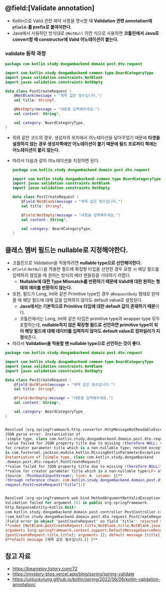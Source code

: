 ## @field:[Validate annotation]

- Kotlin으로 Valid 관련 제약 사항을 명시할 때 **Validation 관련 annotation에 `@field:`를 prefix로 붙여야한다.**
- Java에서 사용하던 방식대로 `@NotNull` 이런 식으로 사용하면 **코틀린에서 Java로 convert할 때 constructor에 Valid 어노테이션이 붙는다.**

### validate 동작 과정

```kotlin
package com.kotlin.study.dongambackend.domain.post.dto.request

import com.kotlin.study.dongambackend.common.type.BoardCategoryType
import javax.validation.constraints.NotBlank
import javax.validation.constraints.NotEmpty

data class PostCreateRequest (
    @NotBlank(message = "제목 값은 필수입니다.")
    val title: String?,

    @NotEmpty(message = "내용을 입력해주세요.")
    val content: String?,

    val category: BoardCategoryType,
)
```

- 위와 같은 코드의 경우, 생성자의 위치에서 어노테이션을 달아주었기 때문에 **타겟을 설정하지 않는 경우 생성자쪽에만 어노테이션이 붙기 때문에 필드 프로퍼티 쪽에는 어노테이션이 붙지 않는다.**
- 따라서 다음과 같이 어노테이션을 지정하면 된다.
    
    ```kotlin
    package com.kotlin.study.dongambackend.domain.post.dto.request
    
    import com.kotlin.study.dongambackend.common.type.BoardCategoryType
    import javax.validation.constraints.NotBlank
    import javax.validation.constraints.NotEmpty
    
    data class PostCreateRequest (
        @field:NotBlank(message = "제목 값은 필수입니다.")
        val title: String?,
    
        @field:NotEmpty(message = "내용을 입력해주세요.")
        val content: String?,
    
        val category: BoardCategoryType,
    )
    ```
    

## 클래스 멤버 필드는 nullable로 지정해야한다.

- 코틀린으로 Validation을 적용하려면 **nullable type으로 선언해야한다.**
- `@field:NotNull`을 적용한 필드에 확정형 타입을 선언한 경우 요청 시 해당 필드를 입력하지 않았을 때 원하는 방식의 에러 헨들링을 기대하기 어렵다.
    - **Nullable에 대한 Type Mismatch를 반환하기 때문에 Valid에 대한 원하는 형태의 에러를 반환하지 않는다.**
- 또한, 필드가 Long, Int와 같은 Primitive type인 경우 `@RequestBody` 형태로 받아올 때 해당 필드에 대해 값을 입력하지 않아도 default value로 설정된다.
    - **Java에서는 기본적으로 Primitive 타입에 대한 default 값이 존재하기 때문**이다.
    - 코틀린에서는 Long, Int와 같은 타입은 primitive type과 wrapper type 모두 포함하는데, **nullable하지 않은 확장형 필드로 선언하면 primitive type이 되어 해당 필드에 대해 데이터를 입력하지 않아도 default value로 컴파일러가 지정**해준다.
- 따라서 **Validation을 적용할 땐 nullable type으로 선언하는 것이 좋다.**

```kotlin
package com.kotlin.study.dongambackend.domain.post.dto.request

import com.kotlin.study.dongambackend.common.type.BoardCategoryType
import javax.validation.constraints.NotBlank
import javax.validation.constraints.NotEmpty

data class PostCreateRequest (
    @field:NotBlank(message = "제목 값은 필수입니다.")
    val title: String?,

    @field:NotEmpty(message = "내용을 입력해주세요.")
    val content: String?,

    val category: BoardCategoryType,
)
```

```kotlin

Resolved [org.springframework.http.converter.HttpMessageNotReadableException: 
JSON parse error: Instantiation of 
[simple type, class com.kotlin.study.dongambackend.domain.post.dto.request.PostCreateRequest]
 value failed for JSON property title due to missing (therefore NULL) value 
for creator parameter title which is a non-nullable type; nested exception 
is com.fasterxml.jackson.module.kotlin.MissingKotlinParameterException: 
Instantiation of [simple type, class com.kotlin.study.dongambackend
.domain.post.dto.request.PostCreateRequest] 
**value failed for JSON property title due to missing (therefore NULL)** 
**value for creator parameter title which is a non-nullable type<LF> at 
[Source: (PushbackInputStream); line: 4, column: 1]**
(through reference chain: com.kotlin.study.dongambackend.domain.post.dto.
request.PostCreateRequest["title"])]
```

```kotlin

Resolved [org.springframework.web.bind.MethodArgumentNotValidException: 
Validation failed for argument [0] in public org.springframework.
http.ResponseEntity<kotlin.Unit> 
com.kotlin.study.dongambackend.domain.post.controller.PostController.createPost
(com.kotlin.study.dongambackend.domain.post.dto.request.PostCreateRequest): 
[Field error in object 'postCreateRequest' on field 'title': rejected value [null]; 
**codes [NotBlank.postCreateRequest.title,NotBlank.title,NotBlank.java.lang.String,NotBlank]; 
arguments [org.springframework.context.support.DefaultMessageSourceResolvable: codes 
[postCreateRequest.title,title]; arguments []; default message [title]];** 
d**efault message [제목 값은 필수입니다.]] ]**
```

## 참고 자료

- https://beaniejoy.tistory.com/72
- https://mystory-blog.vercel.app/blog/spring/spring-validate
- https://unluckyjung.github.io/kotlin/spring/2022/06/06/kotlin-validation-annotation/